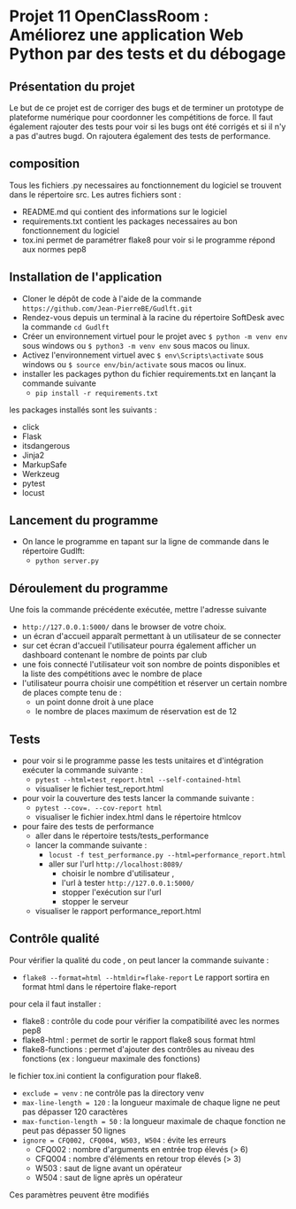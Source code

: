 # Projet 11 OpenClassRoom : Améliorez une application Web Python par des tests et du débogage
## Présentation du projet
Le but de ce projet est de corriger des bugs et de terminer un prototype de plateforme numérique pour
coordonner les compétitions de force.
Il faut également rajouter des tests pour voir si les bugs ont été corrigés et si il n'y a pas d'autres bugd.
On rajoutera également des tests de performance.

## composition
Tous les fichiers .py necessaires au fonctionnement du logiciel se trouvent dans le répertoire src.
Les autres fichiers sont :
- README.md qui contient des informations sur le logiciel
- requirements.txt contient les packages necessaires au bon fonctionnement du logiciel
- tox.ini permet de paramétrer flake8 pour voir si le programme répond aux normes pep8

## Installation de l'application
- Cloner le dépôt de code à l'aide de la commande `https://github.com/Jean-PierreBE/Gudlft.git`
- Rendez-vous depuis un terminal à la racine du répertoire SoftDesk avec la commande `cd Gudlft`
- Créer un environnement virtuel pour le projet avec `$ python -m venv env` sous windows ou `$ python3 -m venv env` sous macos ou linux.
- Activez l'environnement virtuel avec `$ env\Scripts\activate` sous windows ou `$ source env/bin/activate` sous macos ou linux.
- installer les packages python du fichier requirements.txt en lançant la commande suivante 
  - `pip install -r requirements.txt`

les packages installés sont les suivants :
- click
- Flask
- itsdangerous
- Jinja2
- MarkupSafe
- Werkzeug
- pytest
- locust

## Lancement du programme
- On lance le programme en tapant sur la ligne de commande dans le répertoire Gudlft:
  - `python server.py`

## Déroulement du programme
Une fois la commande précédente exécutée, mettre l'adresse suivante
- `http://127.0.0.1:5000/`
dans le browser de votre choix.
- un écran d'accueil apparaît permettant à un utilisateur de se connecter 
- sur cet écran d'accueil l'utilisateur pourra également afficher un dashboard contenant le nombre de points par club
- une fois connecté l'utilisateur voit son nombre de points disponibles et la liste des compétitions avec le nombre de place
- l'utilisateur pourra choisir une compétition et réserver un certain nombre de places compte tenu de :
  - un point donne droit à une place
  - le nombre de places maximum de réservation est de 12

## Tests
- pour voir si le programme passe les tests unitaires et d'intégration exécuter la commande suivante :
  - `pytest --html=test_report.html --self-contained-html`
  - visualiser le fichier test_report.html
- pour voir la couverture des tests lancer la commande suivante :
  - `pytest --cov=. --cov-report html`
  - visualiser le fichier index.html dans le répertoire htmlcov
- pour faire des tests de performance
  - aller dans le répertoire tests/tests_performance
  - lancer la commande suivante :
    - `locust -f test_performance.py --html=performance_report.html`
    - aller sur l'url `http://localhost:8089/`
      - choisir le nombre d'utilisateur , 
      - l'url à tester `http://127.0.0.1:5000/`
      - stopper l'exécution sur l'url
      - stopper le serveur
  - visualiser le rapport performance_report.html

## Contrôle qualité
Pour vérifier la qualité du code , on peut lancer la commande suivante :
- `flake8 --format=html --htmldir=flake-report`
Le rapport sortira en format html dans le répertoire flake-report

pour cela il faut installer :
- flake8 : contrôle du code pour vérifier la compatibilité avec les normes pep8
- flake8-html : permet de sortir le rapport flake8 sous format html
- flake8-functions : permet d'ajouter des contrôles au niveau des fonctions (ex : longueur maximale des fonctions)

le fichier tox.ini contient la configuration pour flake8.
- `exclude = venv` : ne contrôle pas la directory venv
- `max-line-length = 120` : la longueur maximale de chaque ligne ne peut pas dépasser 120 caractères
- `max-function-length = 50` : la longueur maximale de chaque fonction ne peut pas dépasser 50 lignes
- `ignore = CFQ002, CFQ004, W503, W504` : évite les erreurs
  - CFQ002 : nombre d'arguments en entrée trop élevés (> 6)
  - CFQ004 : nombre d'éléments en retour trop élevés (> 3)
  - W503 : saut de ligne avant un opérateur
  - W504 : saut de ligne après un opérateur

Ces paramètres peuvent être modifiés
